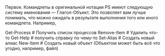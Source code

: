 Первое. Командлеты в оригинальной нотации PS имеют следующую систему именования — Глагол-Объект. Это позволяет вам лучше понимать, что можно ожидать в результате выполнения того или иного командлета. Например,

Get-Process # Получить список процессов
Remove-Item # Удалить что-то
Get-Help # получить справку по чему-то
Set-Alias # Создать новый алиас
New-Item # Создать новый объект (Объектом может быть всё что угодно, например, файл)